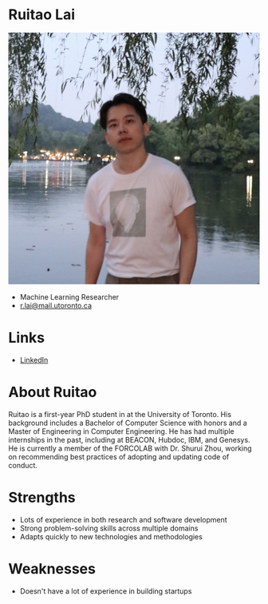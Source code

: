 # Ruitao Lai

![profile](./Ruitao_Lai.png)

- Machine Learning Researcher
- r.lai@mail.utoronto.ca
# Links
- [LinkedIn](https://www.linkedin.com/in/rtlai/)

# About Ruitao
Ruitao is a first-year PhD student in at the University of Toronto. His background includes a Bachelor of Computer Science with honors and a Master of Engineering in Computer Engineering. He has had multiple internships in the past, including at BEACON, Hubdoc, IBM, and Genesys. He is currently a member of the FORCOLAB with Dr. Shurui Zhou, working on recommending best practices of adopting and updating code of conduct.

# Strengths
- Lots of experience in both research and software development
- Strong problem-solving skills across multiple domains
- Adapts quickly to new technologies and methodologies

# Weaknesses
- Doesn't have a lot of experience in building startups